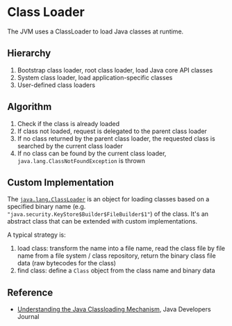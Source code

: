 # Class Loader

The JVM uses a ClassLoader to load Java classes at runtime.

## Hierarchy

1. Bootstrap class loader, root class loader, load Java core API classes
2. System class loader, load application-specific classes
3. User-defined class loaders

## Algorithm
1. Check if the class is already loaded
2. If class not loaded, request is delegated to the parent class loader
3. If no class returned by the parent class loader, the requested class is searched by the current class loader
4. If no class can be found by the current class loader, `java.lang.ClassNotFoundException` is thrown

## Custom Implementation

The [`java.lang.ClassLoader`](https://docs.oracle.com/javase/8/docs/api/java/lang/ClassLoader.html) is an object for loading classes based on a specified binary name (e.g. ` "java.security.KeyStore$Builder$FileBuilder$1"`) of the class. It's an abstract class that can be extended with custom implementations.

A typical strategy is:
1. load class: transform the name into a file name, read the class file by file name from a file system / class repository, return the binary class file data (raw bytecodes for the class)
2. find class: define a `Class` object from the class name and binary data

## Reference

* [Understanding the Java Classloading Mechanism](http://www2.sys-con.com/itsg/virtualcd/java/archives/0808/chaudhri/index.html), Java Developers Journal
